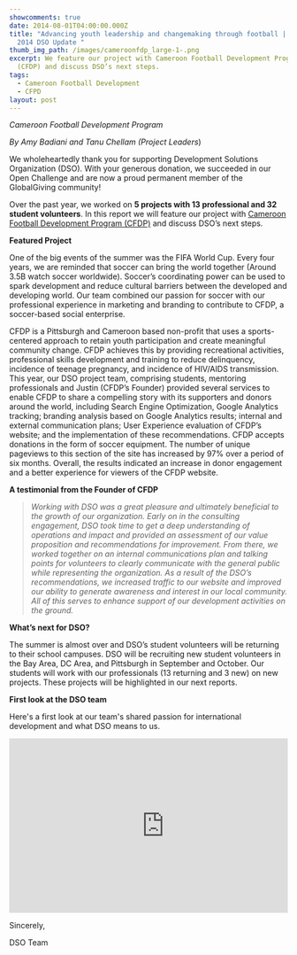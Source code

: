 ```yaml
---
showcomments: true
date: 2014-08-01T04:00:00.000Z
title: "Advancing youth leadership and changemaking through football | August
  2014 DSO Update "
thumb_img_path: /images/cameroonfdp_large-1-.png
excerpt: We feature our project with Cameroon Football Development Program
  (CFDP) and discuss DSO’s next steps.
tags:
  - Cameroon Football Development
  - CFPD
layout: post
---
```

*Cameroon Football Development Program*

*By Amy Badiani and Tanu Chellam (Project Leaders*)

We wholeheartedly thank you for supporting Development Solutions Organization (DSO). With your generous donation, we succeeded in our Open Challenge and are now a proud permanent member of the GlobalGiving community!

Over the past year, we worked on **5 projects with 13 professional and 32 student volunteers**. In this report we will feature our project with [Cameroon Football Development Program (CFDP)](https://www.dsoglobal.org/posts/cameroon-football-development-program-cfdp/) and discuss DSO’s next steps.

**Featured Project**

One of the big events of the summer was the FIFA World Cup. Every four years, we are reminded that soccer can bring the world together (Around 3.5B watch soccer worldwide). Soccer’s coordinating power can be used to spark development and reduce cultural barriers between the developed and developing world. Our team combined our passion for soccer with our professional experience in marketing and branding to contribute to CFDP, a soccer-based social enterprise.

CFDP is a Pittsburgh and Cameroon based non-profit that uses a sports-centered approach to retain youth participation and create meaningful community change. CFDP achieves this by providing recreational activities, professional skills development and training to reduce delinquency, incidence of teenage pregnancy, and incidence of HIV/AIDS transmission. This year, our DSO project team, comprising students, mentoring professionals and Justin (CFDP’s Founder) provided several services to enable CFDP to share a compelling story with its supporters and donors around the world, including Search Engine Optimization, Google Analytics tracking; branding analysis based on Google Analytics results; internal and external communication plans; User Experience evaluation of CFDP’s website; and the implementation of these recommendations. CFDP accepts donations in the form of soccer equipment. The number of unique pageviews to this section of the site has increased by 97% over a period of six months. Overall, the results indicated an increase in donor engagement and a better experience for viewers of the CFDP website.

**A testimonial from the Founder of CFDP**

> *Working with DSO was a great pleasure and ultimately beneficial to the growth of our organization. Early on in the consulting engagement, DSO took time to get a deep understanding of operations and impact and provided an assessment of our value proposition and recommendations for improvement. From there, we worked together on an internal communications plan and talking points for volunteers to clearly communicate with the general public while representing the organization. As a result of the DSO’s recommendations, we increased traffic to our website and improved our ability to generate awareness and interest in our local community. All of this serves to enhance support of our development activities on the ground.*

**What’s next for DSO?**

The summer is almost over and DSO’s student volunteers will be returning to their school campuses. DSO will be recruiting new student volunteers in the Bay Area, DC Area, and Pittsburgh in September and October. Our students will work with our professionals (13 returning and 3 new) on new projects. These projects will be highlighted in our next reports.

**First look at the DSO team**

Here's a first look at our team's shared passion for international development and what DSO means to us.

 <div id="embedyoutube" align="center" style="width: 100%; overflow-y: hidden;" class="wcustomhtml">
<iframe width="560" height="315" src="https://www.youtube.com/embed/V5LpG8HjEvE" frameborder="0" allow="accelerometer; autoplay; clipboard-write; encrypted-media; gyroscope; picture-in-picture" allowfullscreen></iframe></div>

Sincerely,

DSO Team